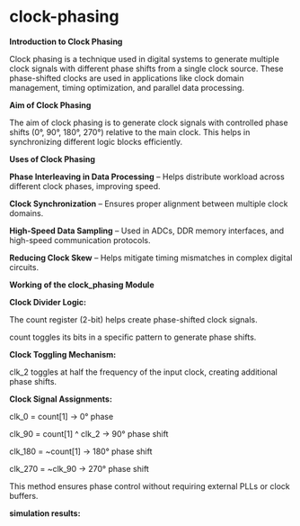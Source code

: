 # clock-phasing

**Introduction to Clock Phasing**

Clock phasing is a technique used in digital systems to generate multiple clock signals with different phase shifts from a single clock source. These phase-shifted clocks are used in applications like clock domain management, timing optimization, and parallel data processing.

**Aim of Clock Phasing**

The aim of clock phasing is to generate clock signals with controlled phase shifts (0°, 90°, 180°, 270°) relative to the main clock. This helps in synchronizing different logic blocks efficiently.

**Uses of Clock Phasing**

**Phase Interleaving in Data Processing** – Helps distribute workload across different clock phases, improving speed.

**Clock Synchronization** – Ensures proper alignment between multiple clock domains.

**High-Speed Data Sampling** – Used in ADCs, DDR memory interfaces, and high-speed communication protocols.

**Reducing Clock Skew** – Helps mitigate timing mismatches in complex digital circuits.

**Working of the clock_phasing Module**

**Clock Divider Logic:**

The count register (2-bit) helps create phase-shifted clock signals.

count toggles its bits in a specific pattern to generate phase shifts.

**Clock Toggling Mechanism:**

clk_2 toggles at half the frequency of the input clock, creating additional phase shifts.

**Clock Signal Assignments:**

clk_0 = count[1] → 0° phase

clk_90 = count[1] ^ clk_2 → 90° phase shift

clk_180 = ~count[1] → 180° phase shift

clk_270 = ~clk_90 → 270° phase shift

This method ensures phase control without requiring external PLLs or clock buffers.


**simulation results:**

